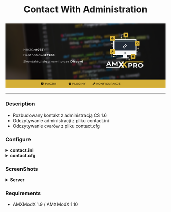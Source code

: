 <div align="center">
<h1><p></p>Contact With Administration<p></p></h1>
<img src="https://github.com/AmxxPro-pl/.github/blob/main/Banner-new.png"></img>
</div>

---

### Description
- Rozbudowany kontakt z administracją CS 1.6
- Odczytywanie administracji z pliku contact.ini
- Odczytywanie cvarów z pliku contact.cfg

### Configure
<details>
  <summary><b>contact.ini</b></summary>

```
;===================== » Contact « =====================
;           Aut(h)or pluginu: N1K1Cz
;           Strona: © AmxxPro.pl

; Instrukcja dodawania administratora do kontaktu:
; "Nick" "Discord" "Steam" "Ranga"


"AmxxPro.PL" "discord.gg/JnFrthDvVs" "AmxxPro" "Developer"
"N1K1Cz" "N1K1Cz#0751" "N1K1Cz" "Author"

;===================== » Contact « =====================
```
</details>

<details>
  <summary><b>contact.cfg</b></summary>

```
//===================== » Contact - Configuration « =====================
//                     Aut(h)or pluginu: N1K1Cz
//                     Strona: © AmxxPro.pl

//Czy pod /kontakt ma byc otwierane MOTD czy Menu? 1 - MOTD, 0 - Menu
amxxpro_contact_show "1"

//Jaki ma byc prefix na czacie
amxxpro_contact_prefix "AmxxPro.pl"

//Czy ma wyswietlac informacje w konsoli? 1 - Konsola, 0 - Czat
amxxpro_contact_info "1"

//Czy ma byc wyswietlana nazwa forum w konsoli?
amxxpro_contact_discord_show "1"

//Jaki ma byc wyswietlany link do discorda w konsoli?
amxxpro_contact_discord "discord.gg/JnFrthDvVs"

//Czy ma byc wyswietlana nazwa forum w konsoli?
amxxpro_contact_forum_show "1"

//Jaka ma byc wyswietlana nazwa forum w konsoli?
amxxpro_contact_forum "AmxxPro.pl"

//===================== » Contact - Configuration « =====================
```
</details>

### ScreenShots

<details>
  <summary><b>Server</b></summary>
  
  - Chat
  
  <img src="https://github.com/AmxxPro-pl/Contact-with-Administration/blob/main/img/chat_konsola.png"></img>
  - Menu 
  
  <img src="https://github.com/AmxxPro-pl/Contact-with-Administration/blob/main/img/menu.png"></img>
  - Console
  
  <img src="https://github.com/AmxxPro-pl/Contact-with-Administration/blob/main/img/konsola.png"></img>
  - MOTD
  
  <img src="https://github.com/AmxxPro-pl/Contact-with-Administration/blob/main/img/motd_main.png"></img>
</details>

### Requirements 
- AMXModX 1.9 / AMXModX 1.10
